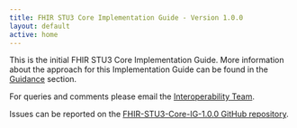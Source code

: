 ```yaml
---
title: FHIR STU3 Core Implementation Guide - Version 1.0.0
layout: default
active: home
---
```


This is the initial FHIR STU3 Core Implementation Guide. More information about the approach for this Implementation Guide can be found in the [Guidance](guidance.html) section.  

For queries and comments please email the <a href="mailto:interoperabilityteam@nhs.net?subject=FHIR%STU3%Core%20Specification">Interoperability Team</a>.

Issues can be reported on the <a href="https://github.com/nhsconnect/FHIR-STU3-Core-IG-1.0.0/issues" target="_blank">FHIR-STU3-Core-IG-1.0.0 GitHub repository</a>.
<br />


